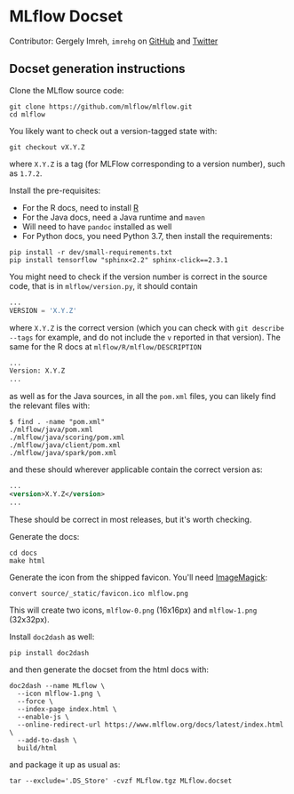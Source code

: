 # MLflow Docset

Contributor: Gergely Imreh, `imrehg` on [GitHub](https://github.com/imrehg) and [Twitter](https://twitter.com/imrehg)

## Docset generation instructions

Clone the MLflow source code:

```shell
git clone https://github.com/mlflow/mlflow.git
cd mlflow
```

You likely want to check out a version-tagged state with:

```shell
git checkout vX.Y.Z
```

where `X.Y.Z` is a tag (for MLFlow corresponding to a version number), such as `1.7.2`.

Install the pre-requisites:

* For the R docs, need to install [R](https://www.r-project.org/)
* For the Java docs, need a Java runtime and `maven`
* Will need to have `pandoc` installed as well
* For Python docs, you need Python 3.7, then install the requirements:

```shell
pip install -r dev/small-requirements.txt
pip install tensorflow "sphinx<2.2" sphinx-click==2.3.1
```

You might need to check if the version number is correct in the source code, that
is in `mlflow/version.py`, it should contain

```python
...
VERSION = 'X.Y.Z'
```

where `X.Y.Z` is the correct version (which you can check with `git describe --tags` for example,
and do not include the `v` reported in that version). The same for the R docs at `mlflow/R/mlflow/DESCRIPTION`

```rst
...
Version: X.Y.Z
...
```

as well as for the Java sources, in all the `pom.xml` files, you can likely find the relevant files with:

```shell
$ find . -name "pom.xml"
./mlflow/java/pom.xml
./mlflow/java/scoring/pom.xml
./mlflow/java/client/pom.xml
./mlflow/java/spark/pom.xml
```

and these should wherever applicable contain the correct version as:

```xml
...
<version>X.Y.Z</version>
...
```

These should be correct in most releases, but it's worth checking.

Generate the docs:

```shell
cd docs
make html
```

Generate the icon from the shipped favicon. You'll need [ImageMagick](https://imagemagick.org/):

```shell
convert source/_static/favicon.ico mlflow.png
```

This will create two icons, `mlflow-0.png` (16x16px) and `mlflow-1.png` (32x32px).

Install `doc2dash` as well:

```shell
pip install doc2dash
```

and then generate the docset from the html docs with:

```shell
doc2dash --name MLflow \
  --icon mlflow-1.png \
  --force \
  --index-page index.html \
  --enable-js \
  --online-redirect-url https://www.mlflow.org/docs/latest/index.html \
  --add-to-dash \
  build/html
```

and package it up as usual as:

```shell
tar --exclude='.DS_Store' -cvzf MLflow.tgz MLflow.docset
```
